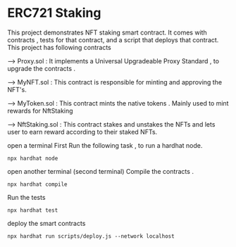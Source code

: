 # ERC721 Staking 

This project demonstrates NFT staking smart contract. It comes with contracts , tests for that contract, and a script that deploys that contract.
This project has following contracts 

--> Proxy.sol : It implements a Universal Upgradeable Proxy Standard , to upgrade the contracts .

--> MyNFT.sol : This contract is responsible for minting and approving the NFT's.

--> MyToken.sol : This contract mints the native tokens . Mainly used to mint rewards for NftStaking

--> NftStaking.sol : This contract stakes and unstakes the NFTs and lets user to earn reward according to their staked NFTs.

open a terminal
First Run the following task , to run a hardhat node.
```
npx hardhat node
```
open another terminal (second terminal)
Compile the contracts .
```
npx hardhat compile
```
Run the tests
```
npx hardhat test
```

deploy the smart contracts 
```
npx hardhat run scripts/deploy.js --network localhost
```

